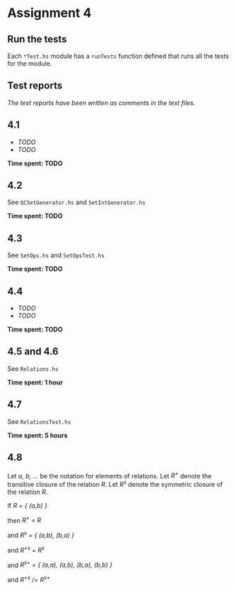 # Assignment 4

## Run the tests
Each `*Test.hs` module has a `runTests` function defined that runs all the
tests for the module.

## Test reports
*The test reports have been written as comments in the test files.*

## 4.1
* *TODO*
* *TODO*

**Time spent: TODO**

## 4.2
See `QCSetGenerator.hs` and `SetIntGenerator.hs`

**Time spent: TODO**

## 4.3
See `SetOps.hs` and `SetOpsTest.hs`

**Time spent: TODO**

## 4.4
* *TODO*
* *TODO*

**Time spent: TODO**

## 4.5 and 4.6
See `Relations.hs`

**Time spent: 1 hour**

## 4.7
See `RelationsTest.hs`

**Time spent: 5 hours**

## 4.8
Let _a, b, ..._ be the notation for elements of relations.
Let _R<sup>+</sup>_ denote the transitive closure of the relation  _R_.
Let _R<sup>s</sup>_ denote the symmetric closure of the relation _R_.

If _R = { (a,b) }_

then _R<sup>+</sup> = R_

and _R<sup>s</sup> = { (a,b), (b,a) }_

and _R<sup>+s</sup> = R<sup>s</sup>_

and _R<sup>s+</sup> = { (a,a), (a,b), (b,a), (b,b) }_

and _R<sup>+s</sup> /= R<sup>s+</sup>_
